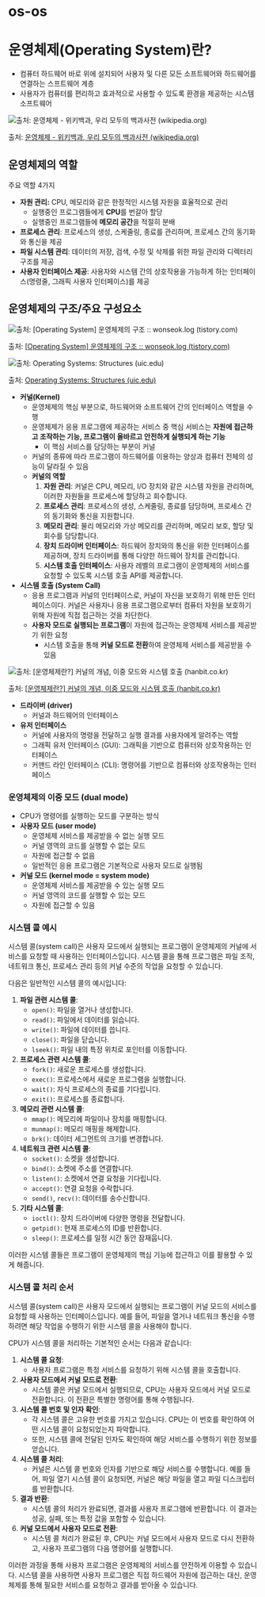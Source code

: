 # os-os

# 운영체제(Operating System)란?

- 컴퓨터 하드웨어 바로 위에 설치되어 사용자 및 다른 모든 소프트웨어와 하드웨어를 연결하는 스프트웨어 계층
- 사용자가 컴퓨터를 편리하고 효과적으로 사용할 수 있도록 환경을 제공하는 시스템 소프트웨어

![출처: [운영체제 - 위키백과, 우리 모두의 백과사전 (wikipedia.org)](https://ko.wikipedia.org/wiki/%EC%9A%B4%EC%98%81%EC%B2%B4%EC%A0%9C)](https://upload.wikimedia.org/wikipedia/commons/thumb/3/3a/Operating_system_placement_kor.svg/270px-Operating_system_placement_kor.svg.png)

출처: [운영체제 - 위키백과, 우리 모두의 백과사전 (wikipedia.org)](https://ko.wikipedia.org/wiki/%EC%9A%B4%EC%98%81%EC%B2%B4%EC%A0%9C)




## 운영체제의 역할

주요 역할 4가지

- **자원 관리:** CPU, 메모리와 같은 한정적인 시스템 자원을 효율적으로 관리
    - 실행중인 프로그램들에게 **CPU**를 번갈아 할당
    - 실행중인 프로그램들에 **메모리 공간**을 적절히 분배
- **프로세스 관리**: 프로세스의 생성, 스케줄링, 종료를 관리하며, 프로세스 간의 동기화와 통신을 제공
- **파일 시스템 관리**: 데이터의 저장, 검색, 수정 및 삭제를 위한 파일 관리와 디렉터리 구조를 제공
- **사용자 인터페이스 제공**: 사용자와 시스템 간의 상호작용을 가능하게 하는 인터페이스(명령줄, 그래픽 사용자 인터페이스)를 제공

## 운영체제의 구조/주요 구성요소

![출처: [[Operating System] 운영체제의 구조 :: wonseok.log (tistory.com)](https://math-coding.tistory.com/80)](https://img1.daumcdn.net/thumb/R1280x0/?scode=mtistory2&fname=https://blog.kakaocdn.net/dn/S3U2H/btqHxbOhB2V/WeQANBQKfm6F58xkWsJZy0/img.png)

출처: [[Operating System] 운영체제의 구조 :: wonseok.log (tistory.com)](https://math-coding.tistory.com/80)

![출처: [Operating Systems: Structures (uic.edu)](https://www.cs.uic.edu/~jbell/CourseNotes/OperatingSystems/2_Structures.html)](https://www.cs.uic.edu/~jbell/CourseNotes/OperatingSystems/images/Chapter2/2_01_OS_Services.jpg)

출처: [Operating Systems: Structures (uic.edu)](https://www.cs.uic.edu/~jbell/CourseNotes/OperatingSystems/2_Structures.html)

- **커널(Kernel)**
    - 운영체제의 핵심 부분으로, 하드웨어와 소프트웨어 간의 인터페이스 역할을 수행
    - 운영체제가 응용 프로그램에 제공하는 서비스 중 핵심 서비스는 **자원에 접근하고 조작하는 기능, 프로그램이 올바르고 안전하게 실행되게 하는 기능**
        - 이 핵심 서비스를 담당하는 부분이 커널
    - 커널의 종류에 따라 프로그램이 하드웨어를 이용하는 양상과 컴퓨터 전체의 성능이 달라질 수 있음
    - **커널의 역할**
        1. **자원 관리**: 커널은 CPU, 메모리, I/O 장치와 같은 시스템 자원을 관리하며, 이러한 자원들을 프로세스에 할당하고 회수합니다.
        2. **프로세스 관리**: 프로세스의 생성, 스케줄링, 종료를 담당하며, 프로세스 간의 동기화와 통신을 지원합니다.
        3. **메모리 관리**: 물리 메모리와 가상 메모리를 관리하며, 메모리 보호, 할당 및 회수를 담당합니다.
        4. **장치 드라이버 인터페이스**: 하드웨어 장치와의 통신을 위한 인터페이스를 제공하며, 장치 드라이버를 통해 다양한 하드웨어 장치를 관리합니다.
        5. **시스템 호출 인터페이스**: 사용자 레벨의 프로그램이 운영체제의 서비스를 요청할 수 있도록 시스템 호출 API를 제공합니다.
- **시스템 호출 (System Call)**
    - 응용 프로그램과 커널의 인터페이스로, 커널이 자신을 보호하기 위해 만든 인터페이스이다. 커널은 사용자나 응용 프로그램으로부터 컴퓨터 자원을 보호하기 위해 자원에 직접 접근하는 것을 차단한다.
    - **사용자 모드로 실행되는 프로그램**이 자원에 접근하는 운영체제 서비스를 제공받기 위한 요청
        - 시스템 호출을 통해 **커널 모드로 전환**하여 운영체제 서비스를 제공받을 수 있음

![출처: [[운영체제란?] 커널의 개념, 이중 모드와 시스템 호출 (hanbit.co.kr)](https://hongong.hanbit.co.kr/%EC%9A%B4%EC%98%81%EC%B2%B4%EC%A0%9C%EB%9E%80-%EC%BB%A4%EB%84%90%EC%9D%98-%EA%B0%9C%EB%85%90-%EC%9D%91%EC%9A%A9-%ED%94%84%EB%A1%9C%EA%B7%B8%EB%9E%A8-%EC%8B%A4%ED%96%89%EC%9D%84-%EC%9C%84%ED%95%9C/)](https://hongong.hanbit.co.kr/wp-content/uploads/2022/09/운영체제-커널모드-사용자모드-2.png)

출처: [[운영체제란?] 커널의 개념, 이중 모드와 시스템 호출 (hanbit.co.kr)](https://hongong.hanbit.co.kr/%EC%9A%B4%EC%98%81%EC%B2%B4%EC%A0%9C%EB%9E%80-%EC%BB%A4%EB%84%90%EC%9D%98-%EA%B0%9C%EB%85%90-%EC%9D%91%EC%9A%A9-%ED%94%84%EB%A1%9C%EA%B7%B8%EB%9E%A8-%EC%8B%A4%ED%96%89%EC%9D%84-%EC%9C%84%ED%95%9C/)

- **드라이버 (driver)**
    - 커널과 하드웨어의 인터페이스
- **유저 인터페이스**
    - 커널에 사용자의 명령을 전달하고 실행 결과를 사용자에게 알려주는 역할
    - 그래픽 유저 인터페이스 (GUI): 그래픽을 기반으로 컴퓨터와 상호작용하는 인터페이스
    - 커맨드 라인 인터페이스 (CLI): 명령어를 기반으로 컴퓨터와 상호작용하는 인터페이스

### 운영체제의 이중 모드 (dual mode)

- CPU가 명령어를 실행하는 모드를 구분하는 방식
- **사용자 모드 (user mode)**
    - 운영체제 서비스를 제공받을 수 없는 실행 모드
    - 커널 영역의 코드를 실행할 수 없는 모드
    - 자원에 접근할 수 없음
    - 일반적인 응용 프로그램은 기본적으로 사용자 모드로 실행됨
- **커널 모드 (kernel mode = system mode)**
    - 운영체제 서비스를 제공받을 수 있는 실행 모드
    - 커널 영역의 코드를 실행할 수 있는 모드
    - 자원에 접근할 수 있음

### 시스템 콜 예시

시스템 콜(system call)은 사용자 모드에서 실행되는 프로그램이 운영체제의 커널에 서비스를 요청할 때 사용하는 인터페이스입니다. 시스템 콜을 통해 프로그램은 파일 조작, 네트워크 통신, 프로세스 관리 등의 커널 수준의 작업을 요청할 수 있습니다.

다음은 일반적인 시스템 콜의 예시입니다:

1. **파일 관련 시스템 콜**:
    - `open()`: 파일을 열거나 생성합니다.
    - `read()`: 파일에서 데이터를 읽습니다.
    - `write()`: 파일에 데이터를 씁니다.
    - `close()`: 파일을 닫습니다.
    - `lseek()`: 파일 내의 특정 위치로 포인터를 이동합니다.
2. **프로세스 관련 시스템 콜**:
    - `fork()`: 새로운 프로세스를 생성합니다.
    - `exec()`: 프로세스에서 새로운 프로그램을 실행합니다.
    - `wait()`: 자식 프로세스의 종료를 기다립니다.
    - `exit()`: 프로세스를 종료합니다.
3. **메모리 관련 시스템 콜**:
    - `mmap()`: 메모리에 파일이나 장치를 매핑합니다.
    - `munmap()`: 메모리 매핑을 해제합니다.
    - `brk()`: 데이터 세그먼트의 크기를 변경합니다.
4. **네트워크 관련 시스템 콜**:
    - `socket()`: 소켓을 생성합니다.
    - `bind()`: 소켓에 주소를 연결합니다.
    - `listen()`: 소켓에서 연결 요청을 기다립니다.
    - `accept()`: 연결 요청을 수락합니다.
    - `send()`, `recv()`: 데이터를 송수신합니다.
5. **기타 시스템 콜**:
    - `ioctl()`: 장치 드라이버에 다양한 명령을 전달합니다.
    - `getpid()`: 현재 프로세스의 ID를 반환합니다.
    - `sleep()`: 프로세스를 일정 시간 동안 잠재웁니다.

이러한 시스템 콜들은 프로그램이 운영체제의 핵심 기능에 접근하고 이를 활용할 수 있게 해줍니다.

### 시스템 콜 처리 순서

시스템 콜(system call)은 사용자 모드에서 실행되는 프로그램이 커널 모드의 서비스를 요청할 때 사용하는 인터페이스입니다. 예를 들어, 파일을 열거나 네트워크 통신을 수행하려면 해당 작업을 수행하기 위한 시스템 콜을 사용해야 합니다.

CPU가 시스템 콜을 처리하는 기본적인 순서는 다음과 같습니다:

1. **시스템 콜 요청**:
    - 사용자 프로그램은 특정 서비스를 요청하기 위해 시스템 콜을 호출합니다.
2. **사용자 모드에서 커널 모드로 전환**:
    - 시스템 콜은 커널 모드에서 실행되므로, CPU는 사용자 모드에서 커널 모드로 전환합니다. 이 전환은 특별한 명령어를 통해 수행됩니다.
3. **시스템 콜 번호 및 인자 확인**:
    - 각 시스템 콜은 고유한 번호를 가지고 있습니다. CPU는 이 번호를 확인하여 어떤 시스템 콜이 요청되었는지 파악합니다.
    - 또한, 시스템 콜에 전달된 인자도 확인하여 해당 서비스를 수행하기 위한 정보를 얻습니다.
4. **시스템 콜 처리**:
    - 커널은 시스템 콜 번호와 인자를 기반으로 해당 서비스를 수행합니다. 예를 들어, 파일 열기 시스템 콜이 요청되면, 커널은 해당 파일을 열고 파일 디스크립터를 반환합니다.
5. **결과 반환**:
    - 시스템 콜의 처리가 완료되면, 결과를 사용자 프로그램에 반환합니다. 이 결과는 성공, 실패, 또는 특정 값을 포함할 수 있습니다.
6. **커널 모드에서 사용자 모드로 전환**:
    - 시스템 콜 처리가 완료된 후, CPU는 커널 모드에서 사용자 모드로 다시 전환하고, 사용자 프로그램의 다음 명령어를 실행합니다.

이러한 과정을 통해 사용자 프로그램은 운영체제의 서비스를 안전하게 이용할 수 있습니다. 시스템 콜을 사용하면 사용자 프로그램은 직접 하드웨어 자원에 접근하는 대신, 운영체제를 통해 필요한 서비스를 요청하고 결과를 받아올 수 있습니다.